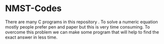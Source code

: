 # NMST-Codes
There are many C programs in this repository . To solve a numeric equation mostly people prefer pen and paper but this is very time consuming. To overcome this problem we can make some program that will help to find the exact answer in less time.
